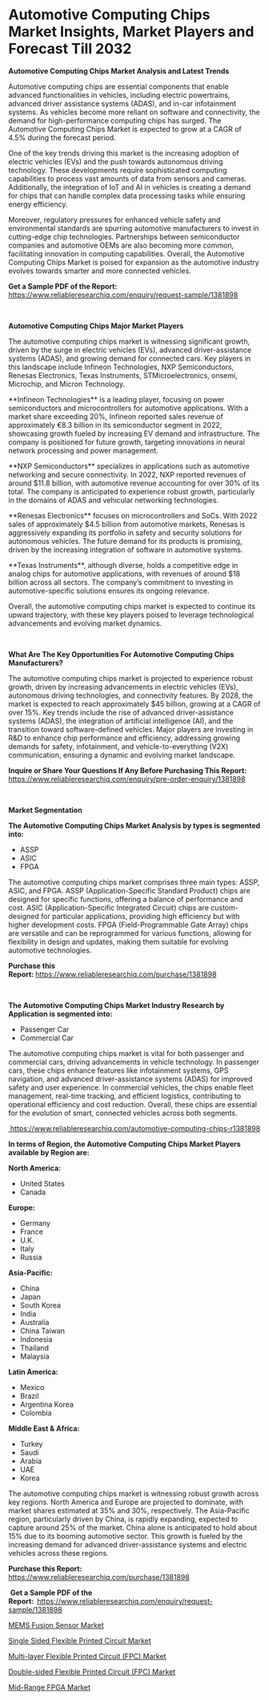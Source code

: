 <p><h1>Automotive Computing Chips Market Insights, Market Players and Forecast Till 2032</h1></p><p><strong>Automotive Computing Chips Market Analysis and Latest Trends</strong></p>
<p><p>Automotive computing chips are essential components that enable advanced functionalities in vehicles, including electric powertrains, advanced driver assistance systems (ADAS), and in-car infotainment systems. As vehicles become more reliant on software and connectivity, the demand for high-performance computing chips has surged. The Automotive Computing Chips Market is expected to grow at a CAGR of 4.5% during the forecast period.</p><p>One of the key trends driving this market is the increasing adoption of electric vehicles (EVs) and the push towards autonomous driving technology. These developments require sophisticated computing capabilities to process vast amounts of data from sensors and cameras. Additionally, the integration of IoT and AI in vehicles is creating a demand for chips that can handle complex data processing tasks while ensuring energy efficiency.</p><p>Moreover, regulatory pressures for enhanced vehicle safety and environmental standards are spurring automotive manufacturers to invest in cutting-edge chip technologies. Partnerships between semiconductor companies and automotive OEMs are also becoming more common, facilitating innovation in computing capabilities. Overall, the Automotive Computing Chips Market is poised for expansion as the automotive industry evolves towards smarter and more connected vehicles.</p></p>
<p><strong>Get a Sample PDF of the Report:&nbsp;</strong> <a href="https://www.reliableresearchiq.com/enquiry/request-sample/1381898?utm_campaign=973&utm_medium=2&utm_source=Github&utm_content=ia&utm_term=06042025&utm_id=automotive-computing-chips">https://www.reliableresearchiq.com/enquiry/request-sample/1381898</a></p>
<p>&nbsp;</p>
<p><strong>Automotive Computing Chips Major Market Players</strong></p>
<p><p>The automotive computing chips market is witnessing significant growth, driven by the surge in electric vehicles (EVs), advanced driver-assistance systems (ADAS), and growing demand for connected cars. Key players in this landscape include Infineon Technologies, NXP Semiconductors, Renesas Electronics, Texas Instruments, STMicroelectronics, onsemi, Microchip, and Micron Technology.</p><p>**Infineon Technologies** is a leading player, focusing on power semiconductors and microcontrollers for automotive applications. With a market share exceeding 20%, Infineon reported sales revenue of approximately €8.3 billion in its semiconductor segment in 2022, showcasing growth fueled by increasing EV demand and infrastructure. The company is positioned for future growth, targeting innovations in neural network processing and power management.</p><p>**NXP Semiconductors** specializes in applications such as automotive networking and secure connectivity. In 2022, NXP reported revenues of around $11.8 billion, with automotive revenue accounting for over 30% of its total. The company is anticipated to experience robust growth, particularly in the domains of ADAS and vehicular networking technologies.</p><p>**Renesas Electronics** focuses on microcontrollers and SoCs. With 2022 sales of approximately $4.5 billion from automotive markets, Renesas is aggressively expanding its portfolio in safety and security solutions for autonomous vehicles. The future demand for its products is promising, driven by the increasing integration of software in automotive systems.</p><p>**Texas Instruments**, although diverse, holds a competitive edge in analog chips for automotive applications, with revenues of around $18 billion across all sectors. The company’s commitment to investing in automotive-specific solutions ensures its ongoing relevance.</p><p>Overall, the automotive computing chips market is expected to continue its upward trajectory, with these key players poised to leverage technological advancements and evolving market dynamics.</p></p>
<p>&nbsp;</p>
<p><strong>What Are The Key Opportunities For Automotive Computing Chips Manufacturers?</strong></p>
<p><p>The automotive computing chips market is projected to experience robust growth, driven by increasing advancements in electric vehicles (EVs), autonomous driving technologies, and connectivity features. By 2028, the market is expected to reach approximately $45 billion, growing at a CAGR of over 15%. Key trends include the rise of advanced driver-assistance systems (ADAS), the integration of artificial intelligence (AI), and the transition toward software-defined vehicles. Major players are investing in R&D to enhance chip performance and efficiency, addressing growing demands for safety, infotainment, and vehicle-to-everything (V2X) communication, ensuring a dynamic and evolving market landscape.</p></p>
<p><strong>Inquire or Share Your Questions If Any Before Purchasing This Report:</strong> <a href="https://www.reliableresearchiq.com/enquiry/pre-order-enquiry/1381898?utm_campaign=973&utm_medium=2&utm_source=Github&utm_content=ia&utm_term=06042025&utm_id=automotive-computing-chips">https://www.reliableresearchiq.com/enquiry/pre-order-enquiry/1381898</a></p>
<p>&nbsp;</p>
<p><strong>Market Segmentation</strong></p>
<p><strong>The Automotive Computing Chips Market Analysis by types is segmented into:</strong></p>
<p><ul><li>ASSP</li><li>ASIC</li><li>FPGA</li></ul></p>
<p><p>The automotive computing chips market comprises three main types: ASSP, ASIC, and FPGA. ASSP (Application-Specific Standard Product) chips are designed for specific functions, offering a balance of performance and cost. ASIC (Application-Specific Integrated Circuit) chips are custom-designed for particular applications, providing high efficiency but with higher development costs. FPGA (Field-Programmable Gate Array) chips are versatile and can be reprogrammed for various functions, allowing for flexibility in design and updates, making them suitable for evolving automotive technologies.</p></p>
<p><strong>Purchase this Report:&nbsp;</strong><a href="https://www.reliableresearchiq.com/purchase/1381898?utm_campaign=973&utm_medium=2&utm_source=Github&utm_content=ia&utm_term=06042025&utm_id=automotive-computing-chips">https://www.reliableresearchiq.com/purchase/1381898</a></p>
<p>&nbsp;</p>
<p><strong>The Automotive Computing Chips Market Industry Research by Application is segmented into:</strong></p>
<p><ul><li>Passenger Car</li><li>Commercial Car</li></ul></p>
<p><p>The automotive computing chips market is vital for both passenger and commercial cars, driving advancements in vehicle technology. In passenger cars, these chips enhance features like infotainment systems, GPS navigation, and advanced driver-assistance systems (ADAS) for improved safety and user experience. In commercial vehicles, the chips enable fleet management, real-time tracking, and efficient logistics, contributing to operational efficiency and cost reduction. Overall, these chips are essential for the evolution of smart, connected vehicles across both segments.</p></p>
<p><a href="https://www.reliableresearchiq.com/automotive-computing-chips-r1381898?utm_campaign=973&utm_medium=2&utm_source=Github&utm_content=ia&utm_term=06042025&utm_id=automotive-computing-chips">&nbsp;https://www.reliableresearchiq.com/automotive-computing-chips-r1381898</a></p>
<p><strong>In terms of Region, the Automotive Computing Chips Market Players available by Region are:</strong></p>
<p>
    <p> <strong> North America: </strong>
        <ul>
            <li>United States</li>
            <li>Canada</li>
        </ul>
        </p> 
    <p> <strong> Europe: </strong>
        <ul>
            <li>Germany</li>
            <li>France</li>
            <li>U.K.</li>
            <li>Italy</li>
            <li>Russia</li>
        </ul>
        </p> 
    <p> <strong> Asia-Pacific: </strong>
        <ul>
            <li>China</li>
            <li>Japan</li>
            <li>South Korea</li>
            <li>India</li>
            <li>Australia</li>
            <li>China Taiwan</li>
            <li>Indonesia</li>
            <li>Thailand</li>
            <li>Malaysia</li>
        </ul>
        </p> 
    <p> <strong> Latin America: </strong>
        <ul>
            <li>Mexico</li>
            <li>Brazil</li>
            <li>Argentina Korea</li>
            <li>Colombia</li>
        </ul>
        </p> 
    <p> <strong> Middle East & Africa: </strong>
        <ul>
            <li>Turkey</li>
            <li>Saudi</li>
            <li>Arabia</li>
            <li>UAE</li>
            <li>Korea</li>
        </ul>
    </p>
    </p>
<p><p>The automotive computing chips market is witnessing robust growth across key regions. North America and Europe are projected to dominate, with market shares estimated at 35% and 30%, respectively. The Asia-Pacific region, particularly driven by China, is rapidly expanding, expected to capture around 25% of the market. China alone is anticipated to hold about 15% due to its booming automotive sector. This growth is fueled by the increasing demand for advanced driver-assistance systems and electric vehicles across these regions.</p></p>
<p><strong>Purchase this Report: </strong><a href="https://www.reliableresearchiq.com/purchase/1381898?utm_campaign=973&utm_medium=2&utm_source=Github&utm_content=ia&utm_term=06042025&utm_id=automotive-computing-chips">https://www.reliableresearchiq.com/purchase/1381898</a></p>
<p>&nbsp;<strong>Get a Sample PDF of the Report:&nbsp;&nbsp;</strong><a href="https://www.reliableresearchiq.com/enquiry/request-sample/1381898?utm_campaign=973&utm_medium=2&utm_source=Github&utm_content=ia&utm_term=06042025&utm_id=automotive-computing-chips">https://www.reliableresearchiq.com/enquiry/request-sample/1381898</a></p>
<p><strong></strong></p>
<p><p><a href="https://github.com/fabinbuddygc/Market-Research-Report-List-1/blob/main/mems-fusion-sensor-market.md?utm_campaign=973&utm_medium=2&utm_source=Github&utm_content=ia&utm_term=06042025&utm_id=automotive-computing-chips">MEMS Fusion Sensor Market</a></p><p><a href="https://github.com/bramsklizas/Market-Research-Report-List-1/blob/main/single-sided-flexible-printed-circuit-market.md?utm_campaign=973&utm_medium=2&utm_source=Github&utm_content=ia&utm_term=06042025&utm_id=automotive-computing-chips">Single Sided Flexible Printed Circuit Market</a></p><p><a href="https://github.com/noppbebawy/Market-Research-Report-List-1/blob/main/multi-layer-flexible-printed-circuit-fpc-market.md?utm_campaign=973&utm_medium=2&utm_source=Github&utm_content=ia&utm_term=06042025&utm_id=automotive-computing-chips">Multi-layer Flexible Printed Circuit (FPC) Market</a></p><p><a href="https://github.com/motanafraxer/Market-Research-Report-List-1/blob/main/double-sided-flexible-printed-circuit-fpc-market.md?utm_campaign=973&utm_medium=2&utm_source=Github&utm_content=ia&utm_term=06042025&utm_id=automotive-computing-chips">Double-sided Flexible Printed Circuit (FPC) Market</a></p><p><a href="https://github.com/stohllaackdw/Market-Research-Report-List-1/blob/main/mid-range-fpga-market.md?utm_campaign=973&utm_medium=2&utm_source=Github&utm_content=ia&utm_term=06042025&utm_id=automotive-computing-chips">Mid-Range FPGA Market</a></p></p>